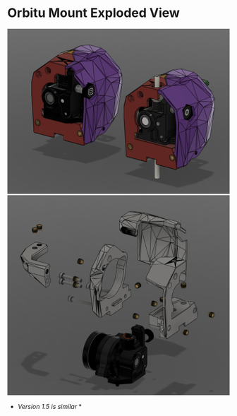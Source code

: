# **Orbitu Mount Exploded View**

![Orbitu](../Pictures/OrbituS_1.png)
![Orbitu](../Pictures/Orbitu_exploded_view.png)
* *Version 1.5 is similar* *
